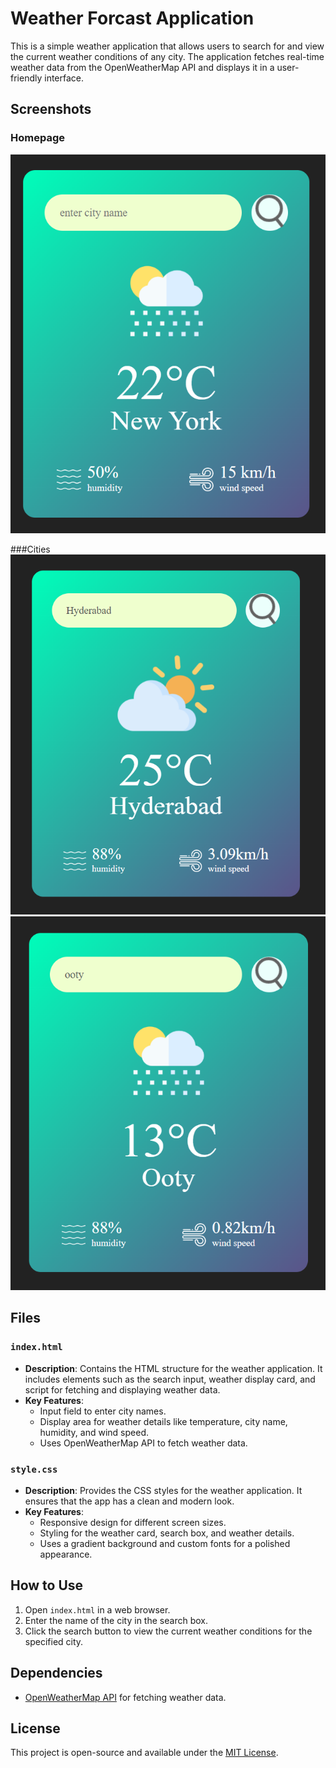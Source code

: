 # Weather Forcast Application
This is a simple weather application that allows users to search for and view the current weather conditions of any city. The application fetches real-time weather data from the OpenWeatherMap API and displays it in a user-friendly interface.
## Screenshots
### Homepage
![homepage snap](images/Newyork.png)

###Cities
![Hyderabad snap](images/Hyderabad.png)
![Ooty snap](images/Ooty.png)

## Files

### `index.html`
- **Description**: Contains the HTML structure for the weather application. It includes elements such as the search input, weather display card, and script for fetching and displaying weather data.
- **Key Features**:
  - Input field to enter city names.
  - Display area for weather details like temperature, city name, humidity, and wind speed.
  - Uses OpenWeatherMap API to fetch weather data.

### `style.css`
- **Description**: Provides the CSS styles for the weather application. It ensures that the app has a clean and modern look.
- **Key Features**:
  - Responsive design for different screen sizes.
  - Styling for the weather card, search box, and weather details.
  - Uses a gradient background and custom fonts for a polished appearance.

## How to Use

1. Open `index.html` in a web browser.
2. Enter the name of the city in the search box.
3. Click the search button to view the current weather conditions for the specified city.

## Dependencies

- [OpenWeatherMap API](https://openweathermap.org/api) for fetching weather data.

## License

This project is open-source and available under the [MIT License](LICENSE).


